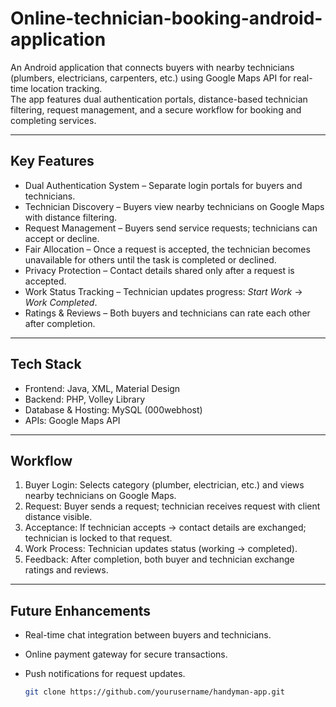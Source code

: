 # Online-technician-booking-android-application

An Android application that connects buyers with nearby technicians (plumbers, electricians, carpenters, etc.) using Google Maps API for real-time location tracking.  
The app features dual authentication portals, distance-based technician filtering, request management, and a secure workflow for booking and completing services.  

---

## Key Features  
- Dual Authentication System – Separate login portals for buyers and technicians.  
- Technician Discovery – Buyers view nearby technicians on Google Maps with distance filtering.  
- Request Management – Buyers send service requests; technicians can accept or decline.  
- Fair Allocation – Once a request is accepted, the technician becomes unavailable for others until the task is completed or declined.  
- Privacy Protection – Contact details shared only after a request is accepted.  
- Work Status Tracking – Technician updates progress: *Start Work* → *Work Completed*.  
- Ratings & Reviews – Both buyers and technicians can rate each other after completion.  

---

## Tech Stack  
- Frontend: Java, XML, Material Design  
- Backend: PHP, Volley Library  
- Database & Hosting: MySQL (000webhost)  
- APIs: Google Maps API  

---

## Workflow  
1. Buyer Login: Selects category (plumber, electrician, etc.) and views nearby technicians on Google Maps.  
2. Request: Buyer sends a request; technician receives request with client distance visible.  
3. Acceptance: If technician accepts → contact details are exchanged; technician is locked to that request.  
4. Work Process: Technician updates status (working → completed).  
5. Feedback: After completion, both buyer and technician exchange ratings and reviews.  

---

## Future Enhancements  
- Real-time chat integration between buyers and technicians.  
- Online payment gateway for secure transactions.  
- Push notifications for request updates.  

   ```bash
   git clone https://github.com/yourusername/handyman-app.git
